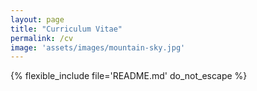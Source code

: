 ```yaml
---
layout: page
title: "Curriculum Vitae"
permalink: /cv
image: 'assets/images/mountain-sky.jpg'
---
```


{% flexible_include file='README.md' do_not_escape %}
